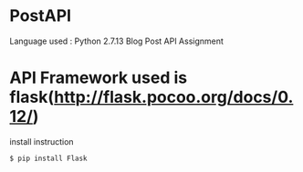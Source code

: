 # PostAPI
Language used : Python 2.7.13
Blog Post API Assignment

# API Framework used is flask(http://flask.pocoo.org/docs/0.12/)
install instruction

`$ pip install Flask`
